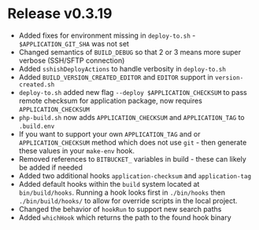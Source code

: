# Release v0.3.19

- Added fixes for environment missing in `deploy-to.sh` - `$APPLICATION_GIT_SHA` was not set
- Changed semantics of `BUILD_DEBUG` so that 2 or 3 means more super verbose (SSH/SFTP connection)
- Added `sshishDeployActions` to handle verbosity in `deploy-to.sh`
- Added `BUILD_VERSION_CREATED_EDITOR` and `EDITOR` support in `version-created.sh`
- `deploy-to.sh` added new flag `--deploy $APPLICATION_CHECKSUM` to pass remote checksum for application package, now
  requires `APPLICATION_CHECKSUM`
- `php-build.sh` now adds `APPLICATION_CHECKSUM` and `APPLICATION_TAG` to `.build.env`
- If you want to support your own `APPLICATION_TAG` and or `APPLICATION_CHECKSUM` method which does not use `git` - then
  generate these values in your `make-env` hook.
- Removed references to `BITBUCKET_` variables in build - these can likely be added if needed
- Added two additional hooks `application-checksum` and `application-tag`
- Added default hooks within the `build` system located at `bin/build/hooks`. Running a hook looks first in
  `./bin/hooks` then `./bin/build/hooks/` to allow for override scripts in the local project.
- Changed the behavior of `hookRun` to support new search paths
- Added `whichHook` which returns the path to the found hook binary
